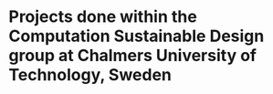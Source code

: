 # Projects done within the Computation Sustainable Design group at Chalmers University of Technology, Sweden
